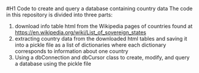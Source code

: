 #H1 Code to create and query a database containing country data
The code in this repository is divided into three parts:
1. download info table html from the Wikipedia pages of countries found at
https://en.wikipedia.org/wiki/List_of_sovereign_states
2. extracting country data from the downloaded html tables and saving it
into a pickle file as a list of dictionaries where each dictionary corresponds to
information about one country
3. Using a dbConnection and dbCursor class to create, modify, and query a database
using the pickle file

